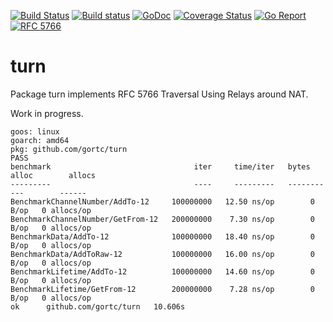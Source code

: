 [![Build Status](https://travis-ci.org/gortc/turn.svg)](https://travis-ci.org/gortc/turn)
[![Build status](https://ci.appveyor.com/api/projects/status/bodd3l5hgu1agxpf/branch/master?svg=true)](https://ci.appveyor.com/project/ernado/turn-gvuk2/branch/master)
[![GoDoc](https://godoc.org/github.com/gortc/turn?status.svg)](http://godoc.org/github.com/gortc/turn)
[![Coverage Status](https://coveralls.io/repos/github/gortc/turn/badge.svg?branch=master)](https://coveralls.io/github/gortc/turn?branch=master)
[![Go Report](https://goreportcard.com/badge/github.com/gortc/turn)](http://goreportcard.com/report/gortc/turn)
[![RFC 5766](https://img.shields.io/badge/RFC-5766-blue.svg)](https://tools.ietf.org/html/rfc5766)


# turn

Package turn implements RFC 5766 Traversal Using Relays around NAT.

Work in progress.

```
goos: linux
goarch: amd64
pkg: github.com/gortc/turn
PASS
benchmark                                iter     time/iter   bytes alloc        allocs
---------                                ----     ---------   -----------        ------
BenchmarkChannelNumber/AddTo-12     100000000   12.50 ns/op        0 B/op   0 allocs/op
BenchmarkChannelNumber/GetFrom-12   200000000    7.30 ns/op        0 B/op   0 allocs/op
BenchmarkData/AddTo-12              100000000   18.40 ns/op        0 B/op   0 allocs/op
BenchmarkData/AddToRaw-12           100000000   16.00 ns/op        0 B/op   0 allocs/op
BenchmarkLifetime/AddTo-12          100000000   14.60 ns/op        0 B/op   0 allocs/op
BenchmarkLifetime/GetFrom-12        200000000    7.28 ns/op        0 B/op   0 allocs/op
ok  	github.com/gortc/turn	10.606s
```